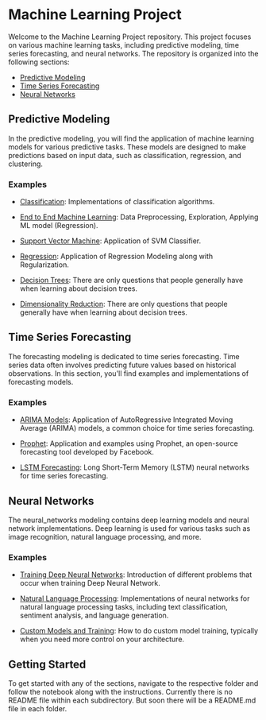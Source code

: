 # Machine Learning Project

Welcome to the Machine Learning Project repository. This project focuses on various machine learning tasks, including predictive modeling, time series forecasting, and neural networks. The repository is organized into the following sections:

- [Predictive Modeling](#predictive-modeling)
- [Time Series Forecasting](#time-series-forecasting)
- [Neural Networks](#neural-networks)

## Predictive Modeling

In the predictive modeling, you will find the application of machine learning models for various predictive tasks. These models are designed to make predictions based on input data, such as classification, regression, and clustering.

### Examples

- [Classification](classification/): Implementations of classification algorithms.

- [End to End Machine Learning](end_to_end_ml/): Data Preprocessing, Exploration, Applying ML model (Regression).

- [Support Vector Machine](svm/): Application of SVM Classifier.

- [Regression](training_linear_models/): Application of Regression Modeling along with Regularization.

- [Decision Trees](decision_trees/): There are only questions that people generally have when learning about decision trees.

- [Dimensionality Reduction](dimensionality_reduction/): There are only questions that people generally have when learning about decision trees.


## Time Series Forecasting

The forecasting modeling is dedicated to time series forecasting. Time series data often involves predicting future values based on historical observations. In this section, you'll find examples and implementations of forecasting models.

### Examples

- [ARIMA Models](time_series/): Application of AutoRegressive Integrated Moving Average (ARIMA) models, a common choice for time series forecasting.

- [Prophet](time_series/): Application and examples using Prophet, an open-source forecasting tool developed by Facebook.

- [LSTM Forecasting](time_series/): Long Short-Term Memory (LSTM) neural networks for time series forecasting.

## Neural Networks

The neural_networks modeling contains deep learning models and neural network implementations. Deep learning is used for various tasks such as image recognition, natural language processing, and more.

### Examples

- [Training Deep Neural Networks](training_deep_nn/): Introduction of different problems that occur when training Deep Neural Network.

- [Natural Language Processing](nlp/): Implementations of neural networks for natural language processing tasks, including text classification, sentiment analysis, and language generation.

- [Custom Models and Training](custom_models_n_training/): How to do custom model training, typically when you need more control on your architecture.

## Getting Started

To get started with any of the sections, navigate to the respective folder and follow the notebook along with the instructions. Currently there is no README file within each subdirectory. But soon there will be a README.md file in each folder.

